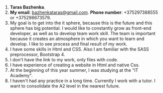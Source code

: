 1. **Taras Bazhenka**.
2. **My email**: bazhenkataras@gmail.com. **Phone number**: +375297388555 or +375298673579.
3. My goal is to get into the it sphere, because this is the future and this sphere has big potential.
I would like to constantly grow as front-end developer, as well as to develop team work skill. 
The team is important because it creates an atmosphere in which you want to learn and develop. 
I like to see process and final result of my work.
4. I have some skills in Html and CSS. Also I am familiar with the SASS preprocessor, Bootstrap 4.
5. I don't have the link to my work, only files with code.
6. I have experience of creating a website in Html and native Css.
7. At the beginning of this year summer, I was studying at the "IT Academy".
8. I haven't had any practice in a long time. Currently I work with a tutor. I want to consolidate the A2 level in the nearest future.
